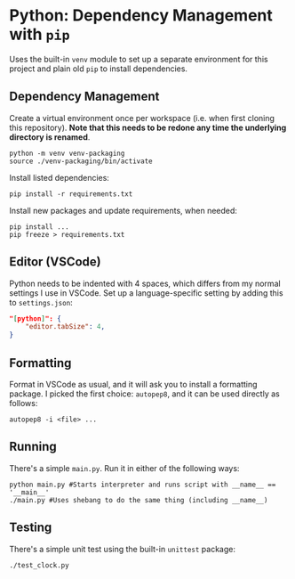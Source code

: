 # Python: Dependency Management with `pip`

Uses the built-in `venv` module to set up a separate environment for this
project and plain old `pip` to install dependencies.

## Dependency Management

Create a virtual environment once per workspace (i.e. when first cloning this
repository).  **Note that this needs to be redone any time the underlying
directory is renamed**.

```shell
python -m venv venv-packaging
source ./venv-packaging/bin/activate
```

Install listed dependencies:

```shell
pip install -r requirements.txt
```

Install new packages and update requirements, when needed:

```shell
pip install ...
pip freeze > requirements.txt
```

## Editor (VSCode)

Python needs to be indented with 4 spaces, which differs from my normal settings
I use in VSCode.  Set up a language-specific setting by adding this to
`settings.json`:

```json
"[python]": {
    "editor.tabSize": 4,
}
```

## Formatting

Format in VSCode as usual, and it will ask you to install a formatting package.
I picked the first choice: `autopep8`, and it can be used directly as follows:

```shell
autopep8 -i <file> ...
```

## Running

There's a simple `main.py`.  Run it in either of the following ways:

```shell
python main.py #Starts interpreter and runs script with __name__ == '__main__'
./main.py #Uses shebang to do the same thing (including __name__)
```

## Testing

There's a simple unit test using the built-in `unittest` package:

```shell
./test_clock.py
```
